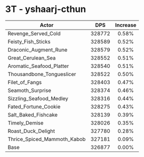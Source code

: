 # 3T - yshaarj-cthun
| Actor | DPS | Increase |
|---|:---:|:---:|
|Revenge_Served_Cold|328772|0.58%|
|Feisty_Fish_Sticks|328589|0.52%|
|Draconic_Augment_Rune|328579|0.52%|
|Great_Cerulean_Sea|328552|0.51%|
|Aromatic_Seafood_Platter|328540|0.51%|
|Thousandbone_Tongueslicer|328522|0.50%|
|Filet_of_Fangs|328403|0.47%|
|Seamoth_Surprise|328374|0.46%|
|Sizzling_Seafood_Medley|328316|0.44%|
|Fated_Fortune_Cookie|328275|0.43%|
|Salt_Baked_Fishcake|328139|0.39%|
|Timely_Demise|328026|0.35%|
|Roast_Duck_Delight|327780|0.28%|
|Thrice_Spiced_Mammoth_Kabob|327181|0.09%|
|Base|326877|0.00%|
